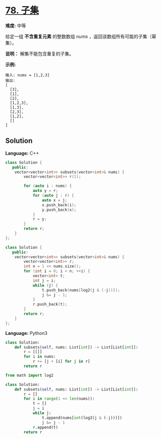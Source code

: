 # [78. 子集](https://leetcode-cn.com/problems/subsets/)

**难度:** 中等

给定一组 **不含重复元素** 的整数数组 *nums* ，返回该数组所有可能的子集（幂集）。

 **说明：** 解集不能包含重复的子集。

 **示例:** 

```
输入: nums = [1,2,3]
输出:
[
  [3],
  [1],
  [2],
  [1,2,3],
  [1,3],
  [2,3],
  [1,2],
  []
]
```

## Solution


**Language:** C++
```C++
class Solution {
   public:
    vector<vector<int>> subsets(vector<int>& nums) {
        vector<vector<int>> r(1);

        for (auto i : nums) {
            auto y = r;
            for (auto j : r) {
                auto x = j;
                x.push_back(i);
                y.push_back(x);
            }
            r = y;
        }
        return r;
    }
};
```

```c++
class Solution {
   public:
    vector<vector<int>> subsets(vector<int>& nums) {
        vector<vector<int>> r;
        int n = 1 << nums.size();
        for (int i = 0; i < n; ++i) {
            vector<int> t;
            int j = i;
            while (j) {
                t.push_back(nums[log2(j & (-j))]);
                j &= j - 1;
            }
            r.push_back(t);
        }
        return r;
    }
};
```

**Language:** Python3

```Python
class Solution:
    def subsets(self, nums: List[int]) -> List[List[int]]:
        r = [[]]
        for i in nums:
            r += [j + [i] for j in r]
        return r

```

```python
from math import log2

class Solution:
    def subsets(self, nums: List[int]) -> List[List[int]]:
        r = []
        for i in range(1 << len(nums)):
            t = []
            j = i
            while j:
                t.append(nums[int(log2(j & (-j)))])
                j &= j - 1
            r.append(t)
        return r
```

